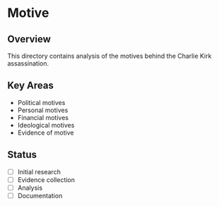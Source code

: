# Motive

## Overview
This directory contains analysis of the motives behind the Charlie Kirk assassination.

## Key Areas
- Political motives
- Personal motives
- Financial motives
- Ideological motives
- Evidence of motive

## Status
- [ ] Initial research
- [ ] Evidence collection
- [ ] Analysis
- [ ] Documentation